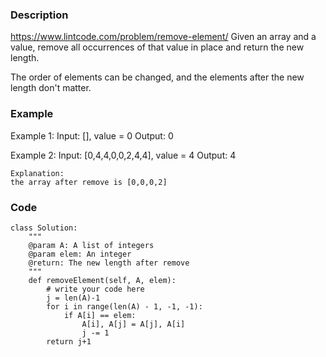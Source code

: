 ### Description
https://www.lintcode.com/problem/remove-element/
Given an array and a value, remove all occurrences of that value in place and return the new length.

The order of elements can be changed, and the elements after the new length don't matter.

### Example
Example 1:
	Input: [], value = 0
	Output: 0

Example 2:
	Input:  [0,4,4,0,0,2,4,4], value = 4
	Output: 4
	
	Explanation: 
	the array after remove is [0,0,0,2]

### Code
```
class Solution:
    """
    @param A: A list of integers
    @param elem: An integer
    @return: The new length after remove
    """
    def removeElement(self, A, elem):
        # write your code here
        j = len(A)-1
        for i in range(len(A) - 1, -1, -1):
            if A[i] == elem:
                A[i], A[j] = A[j], A[i]
                j -= 1
        return j+1
```

